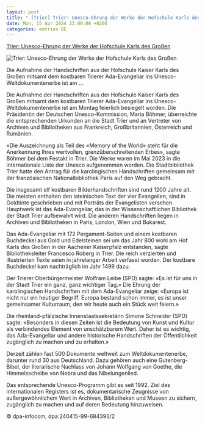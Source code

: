 ```yaml
---
layout: post
title: " [Trier] Trier: Unesco-Ehrung der Werke der Hofschule Karls des Großen"
date: Mon, 15 Apr 2024 23:00:00 +0200
categories: entries DE
---
```

[Trier: Unesco-Ehrung der Werke der Hofschule Karls des Großen](https://www.zeit.de/news/2024-04/15/unesco-ehrung-der-werke-der-hofschule-karls-des-grossen)

![Trier: Unesco-Ehrung der Werke der Hofschule Karls des Großen](https://img.zeit.de/news/2024-04/15/unesco-ehrung-der-werke-der-hofschule-karls-des-grossen-image-group/wide__1300x731)

Die Aufnahme der Handschriften aus der Hofschule Kaiser Karls des Großen mitsamt dem kostbaren Trierer Ada-Evangeliar ins Unesco-Weltdokumentenerbe ist am ...

Die Aufnahme der Handschriften aus der Hofschule Kaiser Karls des Großen mitsamt dem kostbaren Trierer Ada-Evangeliar ins Unesco-Weltdokumentenerbe ist am Montag feierlich besiegelt worden. Die Präsidentin der Deutschen Unesco-Kommission, Maria Böhmer, überreichte die entsprechenden Urkunden an die Stadt Trier und an Vertreter von Archiven und Bibliotheken aus Frankreich, Großbritannien, Österreich und Rumänien.

«Die Auszeichnung als Teil des «Memory of the World» steht für die Anerkennung Ihres wertvollen, grenzüberschreitenden Erbes», sagte Böhmer bei dem Festakt in Trier. Die Werke waren im Mai 2023 in die internationale Liste der Unesco aufgenommen worden. Die Stadtbibliothek Trier hatte den Antrag für die karolingischen Handschriften gemeinsam mit der französischen Nationalbibliothek Paris auf den Weg gebracht.

Die insgesamt elf kostbaren Bilderhandschriften sind rund 1200 Jahre alt. Die meisten enthalten den lateinischen Text der vier Evangelien, sind in Goldtinte geschrieben und mit Porträts der Evangelisten versehen. Hauptwerk ist das Ada-Evangeliar, das in der Wissenschaftlichen Bibliothek der Stadt Trier aufbewahrt wird. Die anderen Handschriften liegen in Archiven und Bibliotheken in Paris, London, Wien und Bukarest.

Das Ada-Evangeliar mit 172 Pergament-Seiten und einem kostbaren Buchdeckel aus Gold und Edelsteinen sei um das Jahr 800 wohl am Hof Karls des Großen in der Aachener Kaiserpfalz entstanden, sagte Bibliotheksleiter Francesco Roberg in Trier. Die reich verzierten und illustrierten Texte seien in jahrelanger Arbeit verfasst worden. Der kostbare Buchdeckel kam nachträglich im Jahr 1499 dazu.

Der Trierer Oberbürgermeister Wolfram Leibe (SPD) sagte: «Es ist für uns in der Stadt Trier ein ganz, ganz wichtiger Tag.» Die Ehrung der karolingischen Handschriften mit dem Ada-Evangeliar zeige: «Europa ist nicht nur ein heutiger Begriff. Europa bestand schon immer, es ist unser gemeinsamer Kulturraum, den wir heute auch ein Stück weit feiern.»

Die rheinland-pfälzische Innenstaatssekretärin Simone Schneider (SPD) sagte: «Besonders in diesen Zeiten ist die Bedeutung von Kunst und Kultur als verbindendes Element von unschätzbarem Wert. Daher ist es wichtig, das Ada-Evangeliar und andere historische Handschriften der Öffentlichkeit zugänglich zu machen und zu erhalten.»

Derzeit zählen fast 500 Dokumente weltweit zum Weltdokumentenerbe, darunter rund 30 aus Deutschland. Dazu gehören auch eine Gutenberg-Bibel, der literarische Nachlass von Johann Wolfgang von Goethe, die Himmelsscheibe von Nebra und das Nibelungenlied.

Das entsprechende Unesco-Programm gibt es seit 1992. Ziel des internationalen Registers ist es, dokumentarische Zeugnisse von außergewöhnlichem Wert in Archiven, Bibliotheken und Museen zu sichern, zugänglich zu machen und auf deren Bedeutung hinzuweisen.

© dpa-infocom, dpa:240415-99-684393/2

